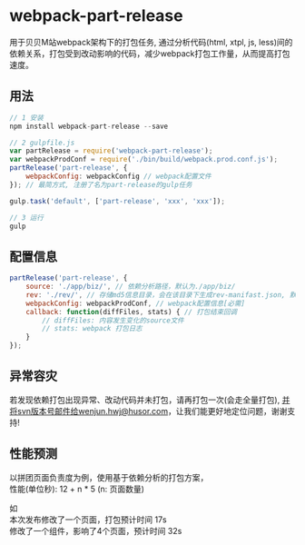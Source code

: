 # webpack-part-release

用于贝贝M站webpack架构下的打包任务, 通过分析代码(html, xtpl, js, less)间的依赖关系，打包受到改动影响的代码，减少webpack打包工作量，从而提高打包速度。  

## 用法
```javascript
// 1 安装
npm install webpack-part-release --save

// 2 gulpfile.js
var partRelease = require('webpack-part-release');
var webpackProdConf = require('./bin/build/webpack.prod.conf.js');
partRelease('part-release', {
    webpackConfig: webpackConfig // webpack配置文件
}); // 最简方式, 注册了名为part-release的gulp任务

gulp.task('default', ['part-release', 'xxx', 'xxx']);

// 3 运行
gulp
```

## 配置信息
```javascript
partRelease('part-release', {
    source: './app/biz/', // 依赖分析路径，默认为./app/biz/
    rev: './rev/', // 存储md5信息目录，会在该目录下生成rev-manifast.json, 默认路径./bin/partRelease
    webpackConfig: webpackProdConf, // webpack配置信息[必需]
    callback: function(diffFiles, stats) { // 打包结束回调
        // diffFiles: 内容发生变化的source文件
        // stats: webpack 打包日志
    }
});
```

## 异常容灾
若发现依赖打包出现异常、改动代码并未打包，请再打包一次(会走全量打包), 并将svn版本号邮件给wenjun.hwj@husor.com，让我们能更好地定位问题，谢谢支持!

## 性能预测
以拼团页面负责度为例，使用基于依赖分析的打包方案，  
性能(单位秒):  12 + n * 5 (n: 页面数量)  
  
如  
本次发布修改了一个页面，打包预计时间 17s  
修改了一个组件，影响了4个页面，预计时间 32s  

